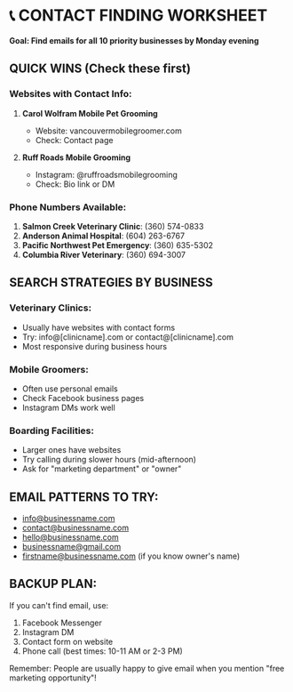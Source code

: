 # 📞 CONTACT FINDING WORKSHEET
**Goal: Find emails for all 10 priority businesses by Monday evening**

## QUICK WINS (Check these first)

### Websites with Contact Info:
1. **Carol Wolfram Mobile Pet Grooming**
   - Website: vancouvermobilegroomer.com
   - Check: Contact page

2. **Ruff Roads Mobile Grooming**
   - Instagram: @ruffroadsmobilegrooming
   - Check: Bio link or DM

### Phone Numbers Available:
1. **Salmon Creek Veterinary Clinic**: (360) 574-0833
2. **Anderson Animal Hospital**: (604) 263-6767  
3. **Pacific Northwest Pet Emergency**: (360) 635-5302
4. **Columbia River Veterinary**: (360) 694-3007

## SEARCH STRATEGIES BY BUSINESS

### Veterinary Clinics:
- Usually have websites with contact forms
- Try: info@[clinicname].com or contact@[clinicname].com
- Most responsive during business hours

### Mobile Groomers:
- Often use personal emails
- Check Facebook business pages
- Instagram DMs work well

### Boarding Facilities:
- Larger ones have websites
- Try calling during slower hours (mid-afternoon)
- Ask for "marketing department" or "owner"

## EMAIL PATTERNS TO TRY:
- info@businessname.com
- contact@businessname.com
- hello@businessname.com
- businessname@gmail.com
- firstname@businessname.com (if you know owner's name)

## BACKUP PLAN:
If you can't find email, use:
1. Facebook Messenger
2. Instagram DM
3. Contact form on website
4. Phone call (best times: 10-11 AM or 2-3 PM)

Remember: People are usually happy to give email when you mention "free marketing opportunity"!